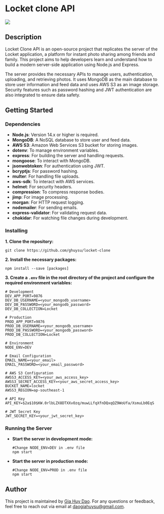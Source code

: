 
# Locket clone API
![](https://ineqe.com/wp-content/uploads/2022/02/locket_app_icon-1024x1024.png)
## Description
Locket Clone API is an open-source project that replicates the server of the Locket application, a platform for instant photo sharing among friends and family. This project aims to help developers learn and understand how to build a modern server-side application using Node.js and Express.

The server provides the necessary APIs to manage users, authentication, uploading, and retrieving photos. It uses MongoDB as the main database to store user information and feed data and uses AWS S3 as an image storage. Security features such as password hashing and JWT authentication are also integrated to ensure data safety.

## Getting Started
### Dependencies
- **Node.js**: Version 14.x or higher is required.
- **MongoDB**: A NoSQL database to store user and feed data.
- **AWS S3**: Amazon Web Services S3 bucket for storing images.
- **dotenv**: To manage environment variables.
- **express**: For building the server and handling requests.
- **mongoose**: To interact with MongoDB.
- **jsonwebtoken**: For authentication using JWT.
- **bcryptjs**: For password hashing.
- **multer**: For handling file uploads.
- **aws-sdk**: To interact with AWS services.
- **helmet**: For security headers.
- **compression**: To compress response bodies.
- **jimp**: For image processing.
- **morgan**: For HTTP request logging.
- **nodemailer**: For sending emails.
- **express-validator**: For validating request data.
- **chokidar**: For watching file changes during development.
### Installing
**1. Clone the repository:** 
```
git clone https://github.com/ghuysu/locket-clone
```

**2. Install the necessary packages:**
```
npm install --save [packages]
```

**3. Create a `.env` file in the root directory of the project and configure the required environment variables:**

```env
# Development
DEV_APP_PORT=9876
DEV_DB_USERNAME=<your_mongodb_username>
DEV_DB_PASSWORD=<your_mongodb_password>
DEV_DB_COLLECTION=Locket

# Production
PROD_APP_PORT=9876
PROD_DB_USERNAME=<your_mongodb_username>
PROD_DB_PASSWORD=<your_mongodb_password>
PROD_DB_COLLECTION=Locket

# Environment
NODE_ENV=DEV

# Email Configuration
EMAIL_NAME=<your_email>
EMAIL_PASSWORD=<your_email_password>

# AWS S3 Configuration
AWSS3_ACCESS_KEY=<your_aws_access_key>
AWSS3_SECRET_ACCESS_KEY=<your_aws_secret_access_key>
BUCKET_NAME=locket
AWSS3_REGION=ap-southeast-1

# API Key
API_KEY=$2a$10$KW.0rlbLZX8DTXXvOzq/muwLLfqXfnDQxqQZ9WoUfa/XsmuLb0EqS

# JWT Secret Key
JWT_SECRET_KEY=<your_jwt_secret_key>
```

### Running the Server
- **Start the server in development mode:**
    ```
    #Change NODE_ENV=DEV in .env file
    npm start
    ```
- **Start the server in production mode:**
    ```
    #Change NODE_ENV=PROD in .env file
    npm start
    ```

## Author
This project is maintained by [Gia Huy Dao](https://www.facebook.com/ghuy.1011). For any questions or feedback, feel free to reach out via email at [daogiahuysu@gmail.com](mailto:daogiahuysu@gmail.com).
